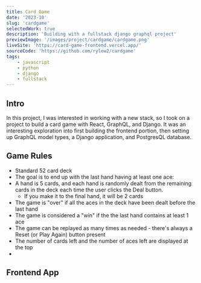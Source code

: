 ```yaml
---
title: Card Game
date: '2023-10'
slug: 'cardgame'
selectedWork: true
description: 'Building with a fullstack django graphql project'
previewImage: '/images/project/cardgame/cardgame.png'
liveSite: 'https://card-game-frontend.vercel.app/'
sourceCode: 'https://github.com/rylew2/cardgame'
tags:
    - javascript
    - python
    - django
    - fullstack
---
```


## Intro

In this project, I was interested in working with a new stack, so I took on a project to build a card game with React, GraphQL, and Django. It was an interesting exploration into first building the frontend portion, then setting up GraphQL model types, a Django application, and PostgresQL database.

## Game Rules
- Standard 52 card deck
- The goal is to end up with the last hand having at least one ace:
- A hand is 5 cards, and each hand is randomly dealt from the remaining cards in the deck each time the user clicks the Deal button.
   - If you make it to the final hand, it will be 2 cards
- The game is "over" if all the aces in the deck have been dealt before the last hand
- The game is considered a "win" if the the last hand contains at least 1 ace
- The game can be replayed as many times as needed - there's always a Reset (or Play Again) button present
- The number of cards left and the number of aces left are displayed at the top
-




## Frontend App
